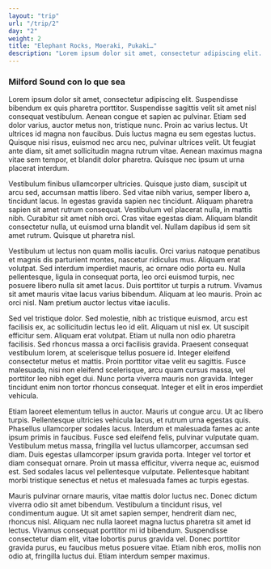 ```yaml
---
layout: "trip"
url: "/trip/2"
day: "2"
weight: 2
title: "Elephant Rocks, Moeraki, Pukaki…"
description: "Lorem ipsum dolor sit amet, consectetur adipiscing elit. Suspendisse bibendum ex quis pharetra porttitor. Suspendisse sagittis velit sit amet nisl consequat vestibulum. Aenean congue et sapien ac pulvinar. Etiam sed dolor varius, auctor metus non, tristique nunc."
---
```


### Milford Sound con lo que sea

Lorem ipsum dolor sit amet, consectetur adipiscing elit. Suspendisse bibendum ex quis pharetra porttitor. Suspendisse sagittis velit sit amet nisl consequat vestibulum. Aenean congue et sapien ac pulvinar. Etiam sed dolor varius, auctor metus non, tristique nunc. Proin ac varius lectus. Ut ultrices id magna non faucibus. Duis luctus magna eu sem egestas luctus. Quisque nisi risus, euismod nec arcu nec, pulvinar ultrices velit. Ut feugiat ante diam, sit amet sollicitudin magna rutrum vitae. Aenean maximus magna vitae sem tempor, et blandit dolor pharetra. Quisque nec ipsum ut urna placerat interdum.

Vestibulum finibus ullamcorper ultricies. Quisque justo diam, suscipit ut arcu sed, accumsan mattis libero. Sed vitae nibh varius, semper libero a, tincidunt lacus. In egestas gravida sapien nec tincidunt. Aliquam pharetra sapien sit amet rutrum consequat. Vestibulum vel placerat nulla, in mattis nibh. Curabitur sit amet nibh orci. Cras vitae egestas diam. Aliquam blandit consectetur nulla, ut euismod urna blandit vel. Nullam dapibus id sem sit amet rutrum. Quisque ut pharetra nisl.

Vestibulum ut lectus non quam mollis iaculis. Orci varius natoque penatibus et magnis dis parturient montes, nascetur ridiculus mus. Aliquam erat volutpat. Sed interdum imperdiet mauris, ac ornare odio porta eu. Nulla pellentesque, ligula in consequat porta, leo orci euismod turpis, nec posuere libero nulla sit amet lacus. Duis porttitor ut turpis a rutrum. Vivamus sit amet mauris vitae lacus varius bibendum. Aliquam at leo mauris. Proin ac orci nisl. Nam pretium auctor lectus vitae iaculis.

Sed vel tristique dolor. Sed molestie, nibh ac tristique euismod, arcu est facilisis ex, ac sollicitudin lectus leo id elit. Aliquam ut nisl ex. Ut suscipit efficitur sem. Aliquam erat volutpat. Etiam ut nulla non odio pharetra facilisis. Sed rhoncus massa a orci facilisis gravida. Praesent consequat vestibulum lorem, at scelerisque tellus posuere id. Integer eleifend consectetur metus et mattis. Proin porttitor vitae velit eu sagittis. Fusce malesuada, nisi non eleifend scelerisque, arcu quam cursus massa, vel porttitor leo nibh eget dui. Nunc porta viverra mauris non gravida. Integer tincidunt enim non tortor rhoncus consequat. Integer et elit in eros imperdiet vehicula.

Etiam laoreet elementum tellus in auctor. Mauris ut congue arcu. Ut ac libero turpis. Pellentesque ultricies vehicula lacus, et rutrum urna egestas quis. Phasellus ullamcorper sodales lacus. Interdum et malesuada fames ac ante ipsum primis in faucibus. Fusce sed eleifend felis, pulvinar vulputate quam. Vestibulum metus massa, fringilla vel luctus ullamcorper, accumsan sed diam. Duis egestas ullamcorper ipsum gravida porta. Integer vel tortor et diam consequat ornare. Proin ut massa efficitur, viverra neque ac, euismod est. Sed sodales lacus vel pellentesque vulputate. Pellentesque habitant morbi tristique senectus et netus et malesuada fames ac turpis egestas.

Mauris pulvinar ornare mauris, vitae mattis dolor luctus nec. Donec dictum viverra odio sit amet bibendum. Vestibulum a tincidunt risus, vel condimentum augue. Ut sit amet sapien semper, hendrerit diam nec, rhoncus nisl. Aliquam nec nulla laoreet magna luctus pharetra sit amet id lectus. Vivamus consequat porttitor mi id bibendum. Suspendisse consectetur diam elit, vitae lobortis purus gravida vel. Donec porttitor gravida purus, eu faucibus metus posuere vitae. Etiam nibh eros, mollis non odio at, fringilla luctus dui. Etiam interdum semper maximus.